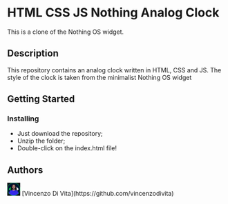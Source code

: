 # HTML CSS JS Nothing Analog Clock

This is a clone of the Nothing OS widget.

## Description

This repository contains an analog clock written in HTML, CSS and JS.
The style of the clock is taken from the minimalist Nothing OS widget 

## Getting Started

### Installing

* Just download the repository;
* Unzip the folder;
* Double-click on the index.html file!

## Authors

<img src="https://github.com/vincenzodivita/avatar/blob/main/Avatar%20boolean.png?raw=true" alt="Vincenzo's Profile Image" width="30" height="30">
[Vincenzo Di Vita](https://github.com/vincenzodivita)